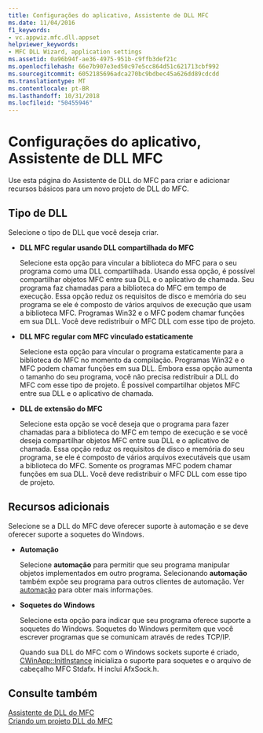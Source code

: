 ```yaml
---
title: Configurações do aplicativo, Assistente de DLL MFC
ms.date: 11/04/2016
f1_keywords:
- vc.appwiz.mfc.dll.appset
helpviewer_keywords:
- MFC DLL Wizard, application settings
ms.assetid: 0a96b94f-ae36-4975-951b-c9ffb3def21c
ms.openlocfilehash: 66e7b907e3ed50c97e5cc864d51c621713cbf992
ms.sourcegitcommit: 6052185696adca270bc9bdbec45a626dd89cdcdd
ms.translationtype: MT
ms.contentlocale: pt-BR
ms.lasthandoff: 10/31/2018
ms.locfileid: "50455946"
---
```

# <a name="application-settings-mfc-dll-wizard"></a>Configurações do aplicativo, Assistente de DLL MFC

Use esta página do Assistente de DLL do MFC para criar e adicionar recursos básicos para um novo projeto de DLL do MFC.

## <a name="dll-type"></a>Tipo de DLL

Selecione o tipo de DLL que você deseja criar.

- **DLL MFC regular usando DLL compartilhada do MFC**

   Selecione esta opção para vincular a biblioteca do MFC para o seu programa como uma DLL compartilhada. Usando essa opção, é possível compartilhar objetos MFC entre sua DLL e o aplicativo de chamada. Seu programa faz chamadas para a biblioteca do MFC em tempo de execução. Essa opção reduz os requisitos de disco e memória do seu programa se ele é composto de vários arquivos de execução que usam a biblioteca MFC. Programas Win32 e o MFC podem chamar funções em sua DLL. Você deve redistribuir o MFC DLL com esse tipo de projeto.

- **DLL MFC regular com MFC vinculado estaticamente**

   Selecione esta opção para vincular o programa estaticamente para a biblioteca do MFC no momento da compilação. Programas Win32 e o MFC podem chamar funções em sua DLL. Embora essa opção aumenta o tamanho do seu programa, você não precisa redistribuir a DLL do MFC com esse tipo de projeto. É possível compartilhar objetos MFC entre sua DLL e o aplicativo de chamada.

- **DLL de extensão do MFC**

   Selecione esta opção se você deseja que o programa para fazer chamadas para a biblioteca do MFC em tempo de execução e se você deseja compartilhar objetos MFC entre sua DLL e o aplicativo de chamada. Essa opção reduz os requisitos de disco e memória do seu programa, se ele é composto de vários arquivos executáveis que usam a biblioteca do MFC. Somente os programas MFC podem chamar funções em sua DLL. Você deve redistribuir o MFC DLL com esse tipo de projeto.

## <a name="additional-features"></a>Recursos adicionais

Selecione se a DLL do MFC deve oferecer suporte à automação e se deve oferecer suporte a soquetes do Windows.

- **Automação**

   Selecione **automação** para permitir que seu programa manipular objetos implementados em outro programa. Selecionando **automação** também expõe seu programa para outros clientes de automação. Ver [automação](../../mfc/automation.md) para obter mais informações.

- **Soquetes do Windows**

   Selecione esta opção para indicar que seu programa oferece suporte a soquetes do Windows. Soquetes do Windows permitem que você escrever programas que se comunicam através de redes TCP/IP.

   Quando sua DLL do MFC com o Windows sockets suporte é criado, [CWinApp::InitInstance](../../mfc/reference/cwinapp-class.md#initinstance) inicializa o suporte para soquetes e o arquivo de cabeçalho MFC Stdafx. H inclui AfxSock.h.

## <a name="see-also"></a>Consulte também

[Assistente de DLL do MFC](../../mfc/reference/mfc-dll-wizard.md)<br/>
[Criando um projeto DLL do MFC](../../mfc/reference/creating-an-mfc-dll-project.md)


